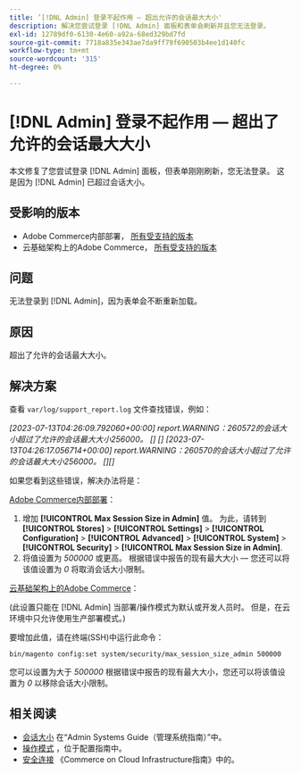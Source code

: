 ```yaml
---
title: ’[!DNL Admin] 登录不起作用 — 超出允许的会话最大大小'
description: 解决您尝试登录 [!DNL Admin] 面板和表单会刷新并且您无法登录。
exl-id: 12789df0-6130-4e60-a92a-68ed329bd7fd
source-git-commit: 7718a835e343ae7da9ff79f690503b4ee1d140fc
workflow-type: tm+mt
source-wordcount: '315'
ht-degree: 0%

---
```


# [!DNL Admin] 登录不起作用 — 超出了允许的会话最大大小

本文修复了您尝试登录 [!DNL Admin] 面板，但表单刚刚刷新，您无法登录。 这是因为 [!DNL Admin] 已超过会话大小。

## 受影响的版本

* Adobe Commerce内部部署， [所有受支持的版本](https://www.adobe.com/content/dam/cc/en/legal/terms/enterprise/pdfs/Adobe-Commerce-Software-Lifecycle-Policy.pdf)
* 云基础架构上的Adobe Commerce， [所有受支持的版本](https://www.adobe.com/content/dam/cc/en/legal/terms/enterprise/pdfs/Adobe-Commerce-Software-Lifecycle-Policy.pdf)

## 问题

无法登录到 [!DNL Admin]，因为表单会不断重新加载。

## 原因

超出了允许的会话最大大小。

## 解决方案

查看 `var/log/support_report.log` 文件查找错误，例如：

*[2023-07-13T04:26:09.792060+00:00] report.WARNING：260572的会话大小超过了允许的会话最大大小256000。 [] []
[2023-07-13T04:26:17.056714+00:00] report.WARNING：260570的会话大小超过了允许的会话最大大小256000。 [][]*

如果您看到这些错误，解决办法将是：

<u>Adobe Commerce内部部署</u>：
1. 增加 **[!UICONTROL Max Session Size in Admin]** 值。 为此，请转到 **[!UICONTROL Stores]** > **[!UICONTROL Settings]** > **[!UICONTROL Configuration]** > **[!UICONTROL Advanced]** > **[!UICONTROL System]** > **[!UICONTROL Security]** > **[!UICONTROL Max Session Size in Admin]**.
1. 将值设置为 *500000* 或更高。 根据错误中报告的现有最大大小 — 您还可以将该值设置为 *0* 将取消会话大小限制。

<u>云基础架构上的Adobe Commerce</u>：

(此设置只能在 [!DNL Admin] 当部署/操作模式为默认或开发人员时。 但是，在云环境中只允许使用生产部署模式。)

要增加此值，请在终端(SSH)中运行此命令：

```ssh
bin/magento config:set system/security/max_session_size_admin 500000
```

您可以设置为大于 *500000* 根据错误中报告的现有最大大小，您还可以将该值设置为 *0* 以移除会话大小限制。

## 相关阅读

* [会话大小](/docs/commerce-admin/systems/security/security-session-management.html?lang=en#admin-sessions) 在“Admin Systems Guide（管理系统指南）”中。
* [操作模式](/docs/commerce-operations/configuration-guide/cli/set-mode.html) ，位于配置指南中。
* [安全连接](/docs/commerce-cloud-service/user-guide/develop/secure-connections.html) 《Commerce on Cloud Infrastructure指南》中的。
